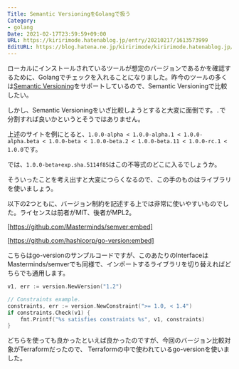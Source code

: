```yaml
---
Title: Semantic VersioningをGolangで扱う
Category:
- golang
Date: 2021-02-17T23:59:59+09:00
URL: https://kiririmode.hatenablog.jp/entry/20210217/1613573999
EditURL: https://blog.hatena.ne.jp/kiririmode/kiririmode.hatenablog.jp/atom/entry/26006613694828227
---
```


ローカルにインストールされているツールが想定のバージョンであるかを確認するために、Golangでチェックを入れることになりました。昨今のツールの多くは[Semantic Versioning](https://semver.org/)をサポートしているので、Semantic Versioningで比較したい。

しかし、Semantic Versioningをいざ比較しようとすると大変に面倒です。`.`で分割すれば良いかというとそうではありません。
<!-- textlint-disable -->
上述のサイトを例にとると、`1.0.0-alpha < 1.0.0-alpha.1 < 1.0.0-alpha.beta < 1.0.0-beta < 1.0.0-beta.2 < 1.0.0-beta.11 < 1.0.0-rc.1 < 1.0.0`です。
<!-- textlint-enable -->
では、`1.0.0-beta+exp.sha.5114f85`はこの不等式のどこに入るでしょうか。

そういったことを考え出すと大変につらくなるので、この手のものはライブラリを使いましょう。

以下の2つともに、バージョン制約を記述する上では非常に使いやすいものでした。ライセンスは前者がMIT、後者がMPL2。

[https://github.com/Masterminds/semver:embed]

[https://github.com/hashicorp/go-version:embed]

こちらはgo-versionのサンプルコードですが、このあたりのInterfaceはMasterminds/semverでも同様で、インポートするライブラリを切り替えればどちらでも通用します。

```go
v1, err := version.NewVersion("1.2")

// Constraints example.
constraints, err := version.NewConstraint(">= 1.0, < 1.4")
if constraints.Check(v1) {
    fmt.Printf("%s satisfies constraints %s", v1, constraints)
}
```

どちらを使っても良かったといえば良かったのですが、今回のバージョン比較対象がTerraformだったので、
Terraformの中で使われているgo-versionを使いました。

